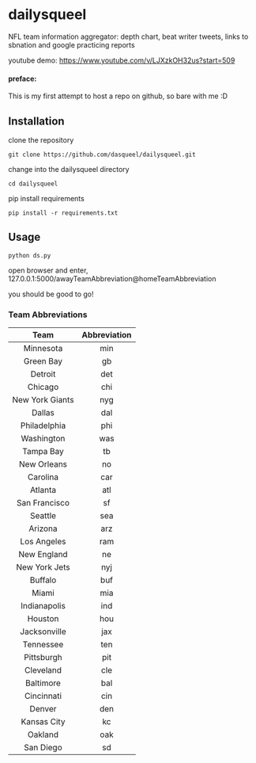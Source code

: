 # dailysqueel
NFL team information aggregator: depth chart, beat writer tweets, links to sbnation and google practicing reports

youtube demo: https://www.youtube.com/v/LJXzkOH32us?start=509

#### preface:
This is my first attempt to host a repo on github, so bare with me :D

## Installation

clone the repository

```
git clone https://github.com/dasqueel/dailysqueel.git
```

change into the dailysqueel directory

```
cd dailysqueel
```

pip install requirements
```
pip install -r requirements.txt
```

## Usage
```
python ds.py
```

open browser and enter, 127.0.0.1:5000/awayTeamAbbreviation@homeTeamAbbreviation

you should be good to go!

### Team Abbreviations

|Team | Abbreviation |
|:---:|:---:|
|Minnesota|min|
|Green Bay|gb|
|Detroit|det|
|Chicago|chi|
|New York Giants|nyg|
|Dallas|dal|
|Philadelphia|phi|
|Washington|was|
|Tampa Bay|tb|
|New Orleans|no|
|Carolina|car|
|Atlanta|atl|
|San Francisco|sf|
|Seattle|sea|
|Arizona|arz|
|Los Angeles|ram|
|New England|ne|
|New York Jets|nyj|
|Buffalo|buf|
|Miami|mia|
|Indianapolis|ind|
|Houston|hou|
|Jacksonville|jax|
|Tennessee|ten|
|Pittsburgh|pit|
|Cleveland|cle|
|Baltimore|bal|
|Cincinnati|cin|
|Denver|den|
|Kansas City|kc|
|Oakland|oak|
|San Diego|sd|

